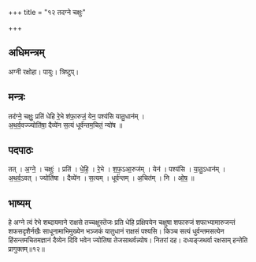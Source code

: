 +++
title = "१२ तदग्ने चक्षुः"

+++
## अधिमन्त्रम्
अग्नी रक्षोहा। पायुः। त्रिष्टुप्।

## मन्त्रः
तद॑ग्ने॒ चक्षुः॒ प्रति॑ धेहि रे॒भे श॑फा॒रुजं॒ येन॒ पश्य॑सि यातु॒धान॑म् ।  
अ॒थ॒र्व॒वज्ज्योति॑षा॒ दैव्ये॑न स॒त्यं धूर्व॑न्तम॒चितं॒ न्यो॑ष ॥

## पदपाठः
तत् । अ॒ग्ने॒ । चक्षुः॑ । प्रति॑ । धे॒हि॒ । रे॒भे । श॒फ॒ऽआ॒रुज॑म् । येन॑ । पश्य॑सि । या॒तु॒ऽधान॑म् ।  
अ॒थ॒र्व॒ऽवत् । ज्योति॑षा । दैव्ये॑न । स॒त्यम् । धूर्व॑न्तम् । अ॒चित॑म् । नि । ओ॒ष॒ ॥

## भाष्यम्
हे अग्ने त्वं रेभे शब्दायमाने राक्षसे तच्चक्षुस्तॆजः प्रति धेहि प्रक्षिपयेन चक्षुषा शफारुजं शफाभ्यामारुजन्तं शफसदृशैर्नखैः साधूनामाभिमुख्येन भञ्जकं यातुधानं राक्षसं पश्यसि। किञ्च सत्यं धुर्वन्तमसत्येन हिंसन्तमचितमज्ञानं दैव्येन दिवि भवेन ज्योतिषा तेजसाथर्वन्न्योष। नितरां दह। दध्यङ्जथर्वा रक्षसाम् हन्तेति प्रागुक्तम्॥१२॥